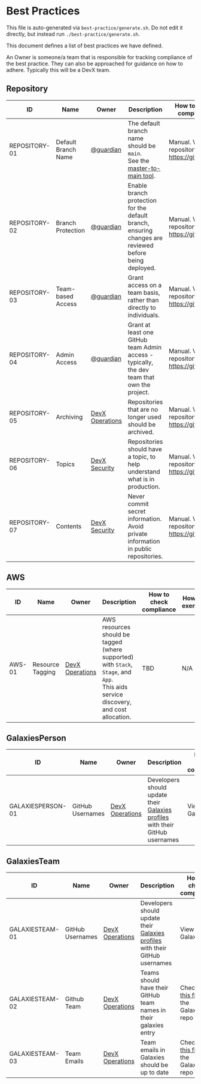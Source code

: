 

# Best Practices


This file is auto-generated via `best-practice/generate.sh`. Do not edit it directly, but instead run `./best-practice/generate.sh`.

This document defines a list of best practices we have defined.

An Owner is someone/a team that is responsible for tracking compliance of the best practice. They can also be approached for guidance on how to adhere. Typically this will be a DevX team.

<!-- contentstart -->
## Repository
| ID            | Name                | Owner                                                                     | Description                                                                                                                                    | How to check compliance                           | How to exempt                                                                                     |
| ------------- | ------------------- | ------------------------------------------------------------------------- | ---------------------------------------------------------------------------------------------------------------------------------------------- | ------------------------------------------------- | ------------------------------------------------------------------------------------------------- |
| REPOSITORY-01 | Default Branch Name | [@guardian](https://github.com/orgs/guardian/teams/all)                   | The default branch name should be `main`.<br>See the [master-to-main tool](https://github.com/guardian/master-to-main/blob/main/migrating.md). | Manual. View the repository on https://github.com | N/A                                                                                               |
| REPOSITORY-02 | Branch Protection   | [@guardian](https://github.com/orgs/guardian/teams/all)                   | Enable branch protection for the default branch, ensuring changes are reviewed before being deployed.                                          | Manual. View the repository on https://github.com | N/A                                                                                               |
| REPOSITORY-03 | Team-based Access   | [@guardian](https://github.com/orgs/guardian/teams/all)                   | Grant access on a team basis, rather than directly to individuals.                                                                             | Manual. View the repository on https://github.com | N/A                                                                                               |
| REPOSITORY-04 | Admin Access        | [@guardian](https://github.com/orgs/guardian/teams/all)                   | Grant at least one GitHub team Admin access - typically, the dev team that own the project.                                                    | Manual. View the repository on https://github.com | Repositories *without* the one of following topics are exempt: production, testing, documentation |
| REPOSITORY-05 | Archiving           | [DevX Operations](https://github.com/orgs/guardian/teams/devx-operations) | Repositories that are no longer used should be archived.                                                                                       | Manual. View the repository on https://github.com | N/A                                                                                               |
| REPOSITORY-06 | Topics              | [DevX Security](https://github.com/orgs/guardian/teams/devx-security)     | Repositories should have a topic, to help understand what is in production.                                                                    | Manual. View the repository on https://github.com | Repositories owned *only* by non-P&E teams are exempt.                                            |
| REPOSITORY-07 | Contents            | [DevX Security](https://github.com/orgs/guardian/teams/devx-security)     | Never commit secret information. Avoid private information in public repositories.                                                             | Manual. View the repository on https://github.com | N/A                                                                                               |
## AWS
| ID     | Name             | Owner                                                                     | Description                                                                                                                             | How to check compliance | How to exempt |
| ------ | ---------------- | ------------------------------------------------------------------------- | --------------------------------------------------------------------------------------------------------------------------------------- | ----------------------- | ------------- |
| AWS-01 | Resource Tagging | [DevX Operations](https://github.com/orgs/guardian/teams/devx-operations) | AWS resources should be tagged (where supported) with `Stack`, `Stage`, and `App`.<br>This aids service discovery, and cost allocation. | TBD                     | N/A           |
## GalaxiesPerson
| ID                | Name             | Owner                                                                     | Description                                                                                                         | How to check compliance | How to exempt                                                       |
| ----------------- | ---------------- | ------------------------------------------------------------------------- | ------------------------------------------------------------------------------------------------------------------- | ----------------------- | ------------------------------------------------------------------- |
| GALAXIESPERSON-01 | GitHub Usernames | [DevX Operations](https://github.com/orgs/guardian/teams/devx-operations) | Developers should update their [Galaxies profiles](https://forms.gle/7Yye3KfHefgYqg3c7) with their GitHub usernames | View on Galaxies        | Your Galaxies role is something other than an engineer/data analyst |
## GalaxiesTeam
| ID              | Name             | Owner                                                                     | Description                                                                                                         | How to check compliance                                                                                        | How to exempt                                                       |
| --------------- | ---------------- | ------------------------------------------------------------------------- | ------------------------------------------------------------------------------------------------------------------- | -------------------------------------------------------------------------------------------------------------- | ------------------------------------------------------------------- |
| GALAXIESTEAM-01 | GitHub Usernames | [DevX Operations](https://github.com/orgs/guardian/teams/devx-operations) | Developers should update their [Galaxies profiles](https://forms.gle/7Yye3KfHefgYqg3c7) with their GitHub usernames | View on Galaxies                                                                                               | Your Galaxies role is something other than an engineer/data analyst |
| GALAXIESTEAM-02 | Github Team      | [DevX Operations](https://github.com/orgs/guardian/teams/devx-operations) | Teams should have their GitHub team names in their galaxies entry                                                   | Check in [this file](https://github.com/guardian/galaxies/blob/main/shared/data/teams.ts) in the Galaxies repo | Non-development teams are exempt                                    |
| GALAXIESTEAM-03 | Team Emails      | [DevX Operations](https://github.com/orgs/guardian/teams/devx-operations) | Team emails in Galaxies should be up to date                                                                        | Check in [this file](https://github.com/guardian/galaxies/blob/main/shared/data/teams.ts) in the Galaxies repo | N/A                                                                 |
<!-- contentend -->

